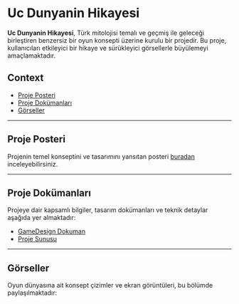 # Uc Dunyanin Hikayesi

**Uc Dunyanin Hikayesi**, Türk mitolojisi temalı ve geçmiş ile geleceği birleştiren benzersiz bir oyun konsepti üzerine kurulu bir projedir. Bu proje, kullanıcıları etkileyici bir hikaye ve sürükleyici görsellerle büyülemeyi amaçlamaktadır.

## Context

- [Proje Posteri](#proje-posteri)
- [Proje Dokümanları](#proje-dokümanları)
- [Görseller](#görseller)

---

## Proje Posteri

Projenin temel konseptini ve tasarımını yansıtan posteri [buradan](POSTER.pdf) inceleyebilirsiniz.

---

## Proje Dokümanları

Projeye dair kapsamlı bilgiler, tasarım dokümanları ve teknik detaylar aşağıda yer almaktadır:

- [GameDesign Dokuman](docs/ProjeTanitimDosyasi.pdf)
- [Proje Sunusu](docs/TeknikDokuman.pdf)

---

## Görseller

Oyun dünyasına ait konsept çizimler ve ekran görüntüleri, bu bölümde paylaşılmaktadır:

